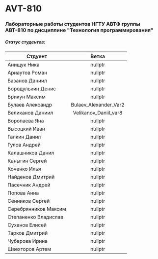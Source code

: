 # AVT-810
### Лабораторные работы студентов НГТУ АВТФ группы АВТ-810 по дисциплине "Технология программирования"
##### Статус студентов:
| Стдуент       | Ветка          
| ------------- |:------------------:
| Анищук Ника     | nullptr
| Арнаутов Роман  | nullptr
| Базанов Даниил  | nullptr
| Бородулькин Денис    | nullptr
| Брикун Максим  | nullptr
| Булаев Александр  |  Bulaev_Alexander_Var2
| Великанов Даниил     | Velikanov_Daniil_var8
| Воропаева Яна  | nullptr
| Высоцкий Иван  | nullptr    
| Галкин Данил    | nullptr
| Гулов Андрей  | nullptr
| Калашников Данил  | nullptr     
| Каныгин Сергей    | nullptr
| Коченко Илья  | nullptr
| Найденов Дмитрий | nullptr    
| Пасечник Андрей     | nullptr
| Попова Анна  | nullptr
| Сенников Сергей  | nullptr  
| Серебрянников Максим    | nullptr
| Степаненко Владислав  | nullptr
| Суханов Елисей  | nullptr
| Тарков Дмитрий     | nullptr
| Чубарова Ирина  | nullptr
| Швехторов Артем  | nullptr

